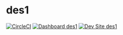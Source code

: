# des1

[![CircleCI](https://circleci.com/gh/timelevate/des1.svg?style=shield)](https://circleci.com/gh/timelevate/des1)
[![Dashboard des1](https://img.shields.io/badge/dashboard-des1-yellow.svg)](https://dashboard.pantheon.io/sites/2c495caf-2fe2-4c94-a4d5-aabd2ec42053#dev/code)
[![Dev Site des1](https://img.shields.io/badge/site-des1-blue.svg)](http://dev-des1.pantheonsite.io/)
